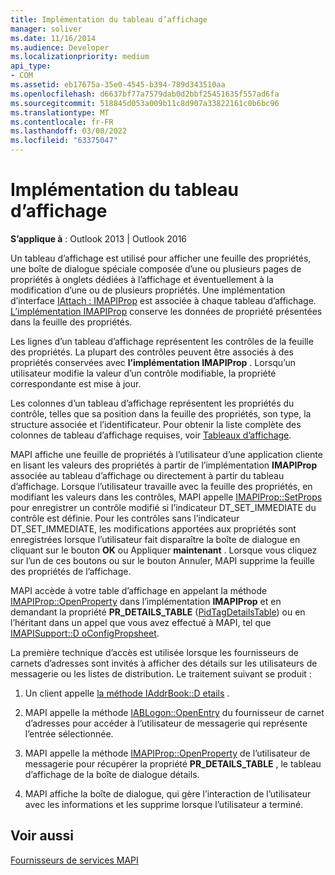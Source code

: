 ```yaml
---
title: Implémentation du tableau d’affichage
manager: soliver
ms.date: 11/16/2014
ms.audience: Developer
ms.localizationpriority: medium
api_type:
- COM
ms.assetid: eb17675a-35e0-4545-b394-789d343510aa
ms.openlocfilehash: d6637bf77a7579dab0d2bbf25451635f557ad6fa
ms.sourcegitcommit: 518845d053a009b11c8d907a33822161c0b6bc96
ms.translationtype: MT
ms.contentlocale: fr-FR
ms.lasthandoff: 03/08/2022
ms.locfileid: "63375047"
---
```

# <a name="display-table-implementation"></a>Implémentation du tableau d’affichage

  
  
**S’applique à** : Outlook 2013 | Outlook 2016 
  
Un tableau d’affichage est utilisé pour afficher une feuille des propriétés, une boîte de dialogue spéciale composée d’une ou plusieurs pages de propriétés à onglets dédiées à l’affichage et éventuellement à la modification d’une ou de plusieurs propriétés. Une implémentation d’interface [IAttach : IMAPIProp](iattachimapiprop.md) est associée à chaque tableau d’affichage. [L’implémentation IMAPIProp](imapipropiunknown.md) conserve les données de propriété présentées dans la feuille des propriétés. 
  
Les lignes d’un tableau d’affichage représentent les contrôles de la feuille des propriétés. La plupart des contrôles peuvent être associés à des propriétés conservées avec **l’implémentation IMAPIProp** . Lorsqu’un utilisateur modifie la valeur d’un contrôle modifiable, la propriété correspondante est mise à jour. 
  
Les colonnes d’un tableau d’affichage représentent les propriétés du contrôle, telles que sa position dans la feuille des propriétés, son type, la structure associée et l’identificateur. Pour obtenir la liste complète des colonnes de tableau d’affichage requises, voir [Tableaux d’affichage](display-tables.md).
  
MAPI affiche une feuille de propriétés à l’utilisateur d’une application cliente en lisant les valeurs des propriétés à partir de l’implémentation **IMAPIProp** associée au tableau d’affichage ou directement à partir du tableau d’affichage. Lorsque l’utilisateur travaille avec la feuille des propriétés, en modifiant les valeurs dans les contrôles, MAPI appelle [IMAPIProp::SetProps](imapiprop-setprops.md) pour enregistrer un contrôle modifié si l’indicateur DT_SET_IMMEDIATE du contrôle est définie. Pour les contrôles sans l’indicateur DT_SET_IMMEDIATE, les modifications apportées aux propriétés sont enregistrées lorsque l’utilisateur fait disparaître la boîte de dialogue en cliquant sur le bouton **OK** ou Appliquer **maintenant** . Lorsque vous cliquez sur l’un  de ces boutons ou sur le bouton Annuler, MAPI supprime la feuille des propriétés de l’affichage. 
  
MAPI accède à votre table d’affichage en appelant la méthode [IMAPIProp::OpenProperty](imapiprop-openproperty.md) dans l’implémentation **IMAPIProp** et en demandant la propriété **PR_DETAILS_TABLE** ([PidTagDetailsTable](pidtagdetailstable-canonical-property.md)) ou en l’héritant dans un appel que vous avez effectué à MAPI, tel que [IMAPISupport::D oConfigPropsheet](imapisupport-doconfigpropsheet.md).
  
La première technique d’accès est utilisée lorsque les fournisseurs de carnets d’adresses sont invités à afficher des détails sur les utilisateurs de messagerie ou les listes de distribution. Le traitement suivant se produit :
  
1. Un client appelle [la méthode IAddrBook::D etails](iaddrbook-details.md) . 
    
2. MAPI appelle la méthode [IABLogon::OpenEntry](iablogon-openentry.md) du fournisseur de carnet d’adresses pour accéder à l’utilisateur de messagerie qui représente l’entrée sélectionnée. 
    
3. MAPI appelle la méthode [IMAPIProp::OpenProperty](imapiprop-openproperty.md) de l’utilisateur de messagerie pour récupérer la propriété **PR_DETAILS_TABLE** , le tableau d’affichage de la boîte de dialogue détails. 
    
4. MAPI affiche la boîte de dialogue, qui gère l’interaction de l’utilisateur avec les informations et les supprime lorsque l’utilisateur a terminé. 
    
## <a name="see-also"></a>Voir aussi



[Fournisseurs de services MAPI](mapi-service-providers.md)

